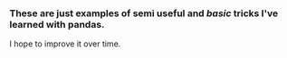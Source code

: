 ### These are just examples of semi useful and *basic* tricks I've learned with pandas.

I hope to improve it over time.